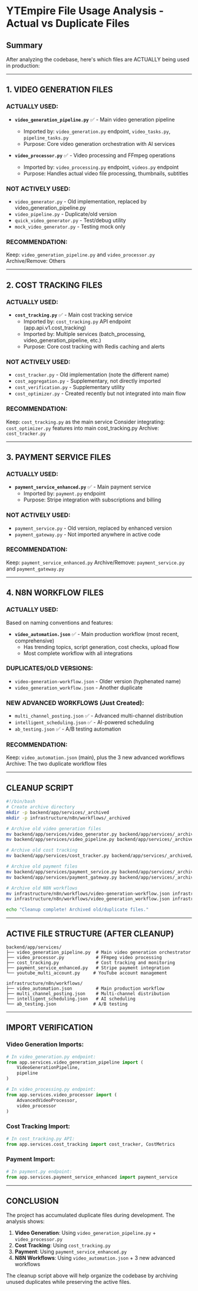 # YTEmpire File Usage Analysis - Actual vs Duplicate Files

## Summary
After analyzing the codebase, here's which files are ACTUALLY being used in production:

---

## 1. VIDEO GENERATION FILES

### **ACTUALLY USED:**
- **`video_generation_pipeline.py`** ✅ - Main video generation pipeline
  - Imported by: `video_generation.py` endpoint, `video_tasks.py`, `pipeline_tasks.py`
  - Purpose: Core video generation orchestration with AI services
  
- **`video_processor.py`** ✅ - Video processing and FFmpeg operations
  - Imported by: `video_processing.py` endpoint, `videos.py` endpoint
  - Purpose: Handles actual video file processing, thumbnails, subtitles

### **NOT ACTIVELY USED:**
- `video_generator.py` - Old implementation, replaced by video_generation_pipeline.py
- `video_pipeline.py` - Duplicate/old version
- `quick_video_generator.py` - Test/debug utility
- `mock_video_generator.py` - Testing mock only

### **RECOMMENDATION:**
Keep: `video_generation_pipeline.py` and `video_processor.py`
Archive/Remove: Others

---

## 2. COST TRACKING FILES

### **ACTUALLY USED:**
- **`cost_tracking.py`** ✅ - Main cost tracking service
  - Imported by: `cost_tracking.py` API endpoint (app.api.v1.cost_tracking)
  - Imported by: Multiple services (batch_processing, video_generation_pipeline, etc.)
  - Purpose: Core cost tracking with Redis caching and alerts

### **NOT ACTIVELY USED:**
- `cost_tracker.py` - Old implementation (note the different name)
- `cost_aggregation.py` - Supplementary, not directly imported
- `cost_verification.py` - Supplementary utility
- `cost_optimizer.py` - Created recently but not integrated into main flow

### **RECOMMENDATION:**
Keep: `cost_tracking.py` as the main service
Consider integrating: `cost_optimizer.py` features into main cost_tracking.py
Archive: `cost_tracker.py`

---

## 3. PAYMENT SERVICE FILES

### **ACTUALLY USED:**
- **`payment_service_enhanced.py`** ✅ - Main payment service
  - Imported by: `payment.py` endpoint
  - Purpose: Stripe integration with subscriptions and billing

### **NOT ACTIVELY USED:**
- `payment_service.py` - Old version, replaced by enhanced version
- `payment_gateway.py` - Not imported anywhere in active code

### **RECOMMENDATION:**
Keep: `payment_service_enhanced.py`
Archive/Remove: `payment_service.py` and `payment_gateway.py`

---

## 4. N8N WORKFLOW FILES

### **ACTUALLY USED:**
Based on naming conventions and features:
- **`video_automation.json`** ✅ - Main production workflow (most recent, comprehensive)
  - Has trending topics, script generation, cost checks, upload flow
  - Most complete workflow with all integrations

### **DUPLICATES/OLD VERSIONS:**
- `video-generation-workflow.json` - Older version (hyphenated name)
- `video_generation_workflow.json` - Another duplicate

### **NEW ADVANCED WORKFLOWS (Just Created):**
- `multi_channel_posting.json` ✅ - Advanced multi-channel distribution
- `intelligent_scheduling.json` ✅ - AI-powered scheduling
- `ab_testing.json` ✅ - A/B testing automation

### **RECOMMENDATION:**
Keep: `video_automation.json` (main), plus the 3 new advanced workflows
Archive: The two duplicate workflow files

---

## CLEANUP SCRIPT

```bash
#!/bin/bash
# Create archive directory
mkdir -p backend/app/services/_archived
mkdir -p infrastructure/n8n/workflows/_archived

# Archive old video generation files
mv backend/app/services/video_generator.py backend/app/services/_archived/
mv backend/app/services/video_pipeline.py backend/app/services/_archived/

# Archive old cost tracking
mv backend/app/services/cost_tracker.py backend/app/services/_archived/

# Archive old payment files
mv backend/app/services/payment_service.py backend/app/services/_archived/
mv backend/app/services/payment_gateway.py backend/app/services/_archived/

# Archive old N8N workflows
mv infrastructure/n8n/workflows/video-generation-workflow.json infrastructure/n8n/workflows/_archived/
mv infrastructure/n8n/workflows/video_generation_workflow.json infrastructure/n8n/workflows/_archived/

echo "Cleanup complete! Archived old/duplicate files."
```

---

## ACTIVE FILE STRUCTURE (AFTER CLEANUP)

```
backend/app/services/
├── video_generation_pipeline.py  # Main video generation orchestrator
├── video_processor.py            # FFmpeg video processing
├── cost_tracking.py              # Cost tracking and monitoring
├── payment_service_enhanced.py   # Stripe payment integration
└── youtube_multi_account.py     # YouTube account management

infrastructure/n8n/workflows/
├── video_automation.json         # Main production workflow
├── multi_channel_posting.json    # Multi-channel distribution
├── intelligent_scheduling.json   # AI scheduling
└── ab_testing.json              # A/B testing
```

---

## IMPORT VERIFICATION

### Video Generation Imports:
```python
# In video_generation.py endpoint:
from app.services.video_generation_pipeline import (
    VideoGenerationPipeline, 
    pipeline
)

# In video_processing.py endpoint:
from app.services.video_processor import (
    AdvancedVideoProcessor, 
    video_processor
)
```

### Cost Tracking Import:
```python
# In cost_tracking.py API:
from app.services.cost_tracking import cost_tracker, CostMetrics
```

### Payment Import:
```python
# In payment.py endpoint:
from app.services.payment_service_enhanced import payment_service
```

---

## CONCLUSION

The project has accumulated duplicate files during development. The analysis shows:

1. **Video Generation**: Using `video_generation_pipeline.py` + `video_processor.py`
2. **Cost Tracking**: Using `cost_tracking.py` 
3. **Payment**: Using `payment_service_enhanced.py`
4. **N8N Workflows**: Using `video_automation.json` + 3 new advanced workflows

The cleanup script above will help organize the codebase by archiving unused duplicates while preserving the active files.